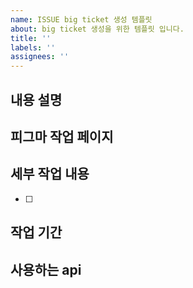 ```yaml
---
name: ISSUE big ticket 생성 템플릿
about: big ticket 생성을 위한 템플릿 입니다.
title: ''
labels: ''
assignees: ''
---
```


## 내용 설명

<!-- ex. 게시글 리스트 관련 작업을 진행합니다. -->

## 피그마 작업 페이지

<!-- - [피그마 페이지](링크) -->

## 세부 작업 내용

<!-- 먼저 세부 작업 작성 후 issue 각자 생성해서 issue 번호로 연결하세요! -->

- [ ]

## 작업 기간

<!-- ex) 17일 ~ 20일 -->

## 사용하는 api

<!-- ### GET /posts/channel/{channelId}

**Request Params**

```
offset: Optional<Number>
limit: Optional<Number>
Response
```

**Response**

```
Post[]
``` -->

<!--## 참고 사항-->
